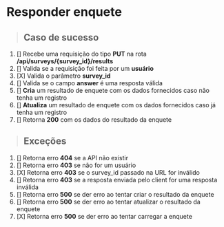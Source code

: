 # Responder enquete

> ## Caso de sucesso

1. [] Recebe uma requisição do tipo **PUT** na rota **/api/surveys/{survey_id}/results**
2. [] Valida se a requisição foi feita por um **usuário**
3. [X] Valida o parâmetro **survey_id**
4. [] Valida se o campo **answer** é uma resposta válida
5. [] **Cria** um resultado de enquete com os dados fornecidos caso não tenha um registro
6. [] **Atualiza** um resultado de enquete com os dados fornecidos caso já tenha um registro
7. [] Retorna **200** com os dados do resultado da enquete

> ## Exceções

1. [] Retorna erro **404** se a API não existir
2. [] Retorna erro **403** se não for um usuário
3. [X] Retorna erro **403** se o survey_id passado na URL for inválido
4. [] Retorna erro **403** se a resposta enviada pelo client for uma resposta inválida
5. [] Retorna erro **500** se der erro ao tentar criar o resultado da enquete
6. [] Retorna erro **500** se der erro ao tentar atualizar o resultado da enquete
7. [X] Retorna erro **500** se der erro ao tentar carregar a enquete